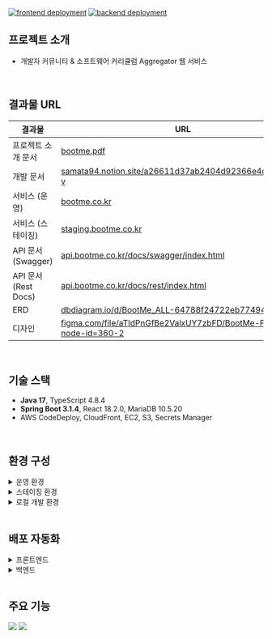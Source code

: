 [![frontend deployment](https://github.com/Jinwook94/bootme/actions/workflows/frontend-deploy.yml/badge.svg)](https://github.com/Jinwook94/bootme/actions/workflows/frontend-deploy.yml)
[![backend deployment](https://github.com/Jinwook94/bootme/actions/workflows/backend-deploy.yml/badge.svg)](https://github.com/Jinwook94/bootme/actions/workflows/backend-deploy.yml)

## 프로젝트 소개
- 개발자 커뮤니티 & 소프트웨어 커리큘럼 Aggregator 웹 서비스

<br>

## 결과물 URL
| 결과물                | URL                                                                                                                                              |
|--------------------|--------------------------------------------------------------------------------------------------------------------------------------------------|
| 프로젝트 소개 문서         | [bootme.pdf](https://github.com/Jinwook94/bootme/files/13260251/bootme.pdf)                                                                      |
| 개발 문서              | [samata94.notion.site/a26611d37ab2404d92366e4c5677efff?v](https://samata94.notion.site/a26611d37ab2404d92366e4c5677efff?v)                       |
| 서비스 (운영)           | [bootme.co.kr](https://bootme.co.kr)                                                                                                             |
| 서비스 (스테이징)         | [staging.bootme.co.kr](https://staging.bootme.co.kr)                                                                                             |
| API 문서 (Swagger)   | [api.bootme.co.kr/docs/swagger/index.html](https://api.bootme.co.kr/docs/swagger/index.html)                                                     |
| API 문서 (Rest Docs) | [api.bootme.co.kr/docs/rest/index.html](https://api.bootme.co.kr/docs/rest/index.html)                                                           |
| ERD                | [dbdiagram.io/d/BootMe_ALL-64788f24722eb77494373f88](https://dbdiagram.io/d/BootMe_ALL-64788f24722eb77494373f88)                                 |
| 디자인                | [figma.com/file/aTIdPnGfBe2ValxUY7zbFD/BootMe-Figma?node-id=360-2](https://www.figma.com/file/aTIdPnGfBe2ValxUY7zbFD/BootMe-Figma?node-id=360-2) |

<br>

## 기술 스택
- **Java 17**, TypeScript 4.8.4
- **Spring Boot 3.1.4**, React 18.2.0, MariaDB 10.5.20
- AWS CodeDeploy, CloudFront, EC2, S3, Secrets Manager

<br>

## 환경 구성

<details>
  <summary>운영 환경</summary>

  <img src="https://github.com/Jinwook94/bootme/assets/44575214/7f42da5d-0183-404e-91c2-80ec573a3d9f">
</details>

<details>
  <summary>스테이징 환경</summary>

  <img src="https://github.com/Jinwook94/bootme/assets/44575214/e2637b87-35f2-434a-8cfe-a7bbf54b9148">
</details>

<details>
  <summary>로컬 개발 환경</summary>

  <img src="https://github.com/Jinwook94/bootme/assets/44575214/35803ea7-f84e-4335-8111-15f6762de0ec">
</details>

<br>

## 배포 자동화
<details>
  <summary>프론트엔드</summary>

  <img src="https://github.com/Jinwook94/bootme/assets/44575214/61817685-222f-4bf8-a10d-9cffaf13d994">
</details>

<details>
  <summary>백엔드</summary>

  <img src="https://github.com/Jinwook94/bootme/assets/44575214/2569b04f-74e8-457a-815e-5d641afce6c1">
</details>

<br>

## 주요 기능
<img src="https://github.com/Jinwook94/bootme/assets/44575214/a7c8fad7-2db3-44fa-8f08-cf8c28b4bc80">
<img src="https://github.com/Jinwook94/bootme/assets/44575214/b4f85fed-a6f9-4ae2-9c9f-60486b8f4820">

<br>
